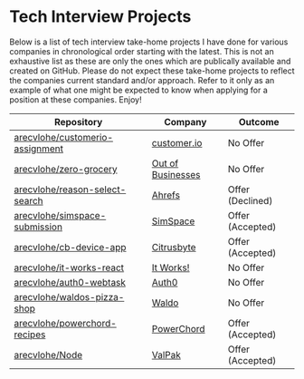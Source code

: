 # Tech Interview Projects

Below is a list of tech interview take-home projects I have done for various companies in chronological order starting with the latest. This is not an exhaustive list as these are only the ones which are publically available and created on GitHub. Please do not expect these take-home projects to reflect the companies current standard and/or approach. Refer to it only as an example of what one might be expected to know when applying for a position at these companies. Enjoy!

| Repository  | Company | Outcome |
|---|---|---|
| [arecvlohe/customerio-assignment](https://github.com/arecvlohe/customerio-assignment) | [customer.io](https://customer.io/) | No Offer | 
| [arecvlohe/zero-grocery](https://github.com/arecvlohe/zero-grocery) | [Out of Businesses](https://sf.eater.com/2022/3/28/23000037/zero-grovery-delivery-startup-close-unpaid-bills) | No Offer |
| [arecvlohe/reason-select-search](https://github.com/arecvlohe/reason-select-search) | [Ahrefs](https://ahrefs.com/) | Offer (Declined) |
| [arecvlohe/simspace-submission](https://github.com/arecvlohe/simspace-submission) | [SimSpace](https://www.simspace.com/) | Offer (Accepted) |
| [arecvlohe/cb-device-app](https://github.com/arecvlohe/cb-device-app)| [Citrusbyte](https://citrusbyte.com/) | Offer (Accepted)
| [arecvlohe/it-works-react](https://github.com/arecvlohe/it-works-react) | [It Works!](https://www.itworks.com/) | No Offer |
| [arecvlohe/auth0-webtask](https://github.com/arecvlohe/auth0-webtask) | [Auth0](https://auth0.com/)| No Offer |
| [arecvlohe/waldos-pizza-shop](https://github.com/arecvlohe/waldos-pizza-shop) | [Waldo](https://waldophotos.com/) | No Offer |
| [arecvlohe/powerchord-recipes](https://github.com/arecvlohe/powerchord-recipes)  | [PowerChord](https://www.powerchord.com/)| Offer (Accepted) |
| [arecvlohe/Node](https://github.com/arecvlohe/Node) | [ValPak](https://www.valpak.com/) | Offer (Accepted) |
